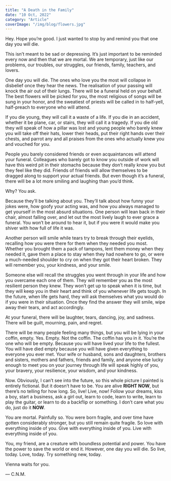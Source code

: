 ```yaml
---
title: "A Death in the Family"
date: "10 Oct, 2022"
category: "Article"
coverImage: "/img/blog/flowers.jpg"
---
```


Hey. Hope you’re good. I just wanted to stop by and remind you that one day you will die.

This isn’t meant to be sad or depressing. It’s just important to be reminded every now and then that we are mortal. We are temporary, just like our problems, our troubles, our struggles, our friends, family, teachers, and lovers.

One day you will die. The ones who love you the most will collapse in disbelief once they hear the news. The realisation of your passing will knock the air out of their lungs. There will be a funeral held on your behalf. The best flowers will be picked for you, the most religious of songs will be sung in your honor, and the sweatiest of priests will be called in to half-yell, half-preach to everyone who will attend.

If you die young, they will call it a waste of a life. If you die in an accident, whether it be plane, car, or stairs, they will call it a tragedy. If you die old they will speak of how a pillar was lost and young people who barely knew you will take off their hats, lower their heads, put their right hands over their chests, and parrot any and all praises from the ones who actually knew you and vouched for you.

People you barely considered friends or even acquaintances will attend your funeral. Colleagues who barely got to know you outside of work will have this weird pit in their stomachs because they don’t really know you but they feel like they did. Friends of friends will allow themselves to be dragged along to support your actual friends. But even though it’s a funeral, there will be a lot more smiling and laughing than you’d think.

Why? You ask.

Because they’ll be talking about you. They’ll talk about how funny your jokes were, how goofy your acting was, and how you always managed to get yourself in the most absurd situations. One person will lean back in their chair, almost falling over, and let out the most lively laugh to ever grace a funeral. You won’t be around to hear it, but if you were it would make you shiver with how full of life it was.

Another person will smile while tears try to break through their eyelids, recalling how you were there for them when they needed you most. Whether you brought them a pack of tampons, lent them money when they needed it, gave them a place to stay when they had nowhere to go, or were a much-needed shoulder to cry on when they got their heart broken. They will remember you, your kindness, and your smile.

Someone else will recall the struggles you went through in your life and how you overcame each one of them. They will remember you as the most resilient person they knew. They won’t get up to speak when it is time, but they will keep you in their heart and think of you whenever life gets tough. In the future, when life gets hard, they will ask themselves what you would do if you were in their situation. Once they find the answer they will smile, wipe away their tears, and act accordingly.

At your funeral, there will be laughter, tears, dancing, joy, and sadness. There will be guilt, mourning, pain, and regret.

There will be many people feeling many things, but you will be lying in your coffin, empty. Yes. Empty. Not the coffin. The coffin has you in it. You’re the one who will be empty. Because you will have lived your life to the fullest. You will have died empty because you will have given everything to everyone you ever met. Your wife or husband, sons and daughters, brothers and sisters, mothers and fathers, friends and family, and anyone else lucky enough to meet you on your journey through life will speak highly of you, your bravery, your resilience, your wisdom, and your kindness.

Now. Obviously, I can’t see into the future, so this whole picture I painted is entirely fictional. But it doesn’t have to be. You are alive **RIGHT NOW**, but there’s no telling for how long. So, live! Live, now! Follow your dreams, kiss a boy, start a business, ask a girl out, learn to code, learn to write, learn to play the guitar, or learn to do a backflip or something. I don’t care what you do, just do it **NOW**.

You are mortal. Painfully so. You were born fragile, and over time have gotten considerably stronger, but you still remain quite fragile. So love with everything inside of you. Give with everything inside of you. Live with everything inside of you.

You, my friend, are a creature with boundless potential and power. You have the power to save the world or end it. However, one day you will die. So live, today. Love, today. Try something new, today.

Vienna waits for you.

— C.N.M.
